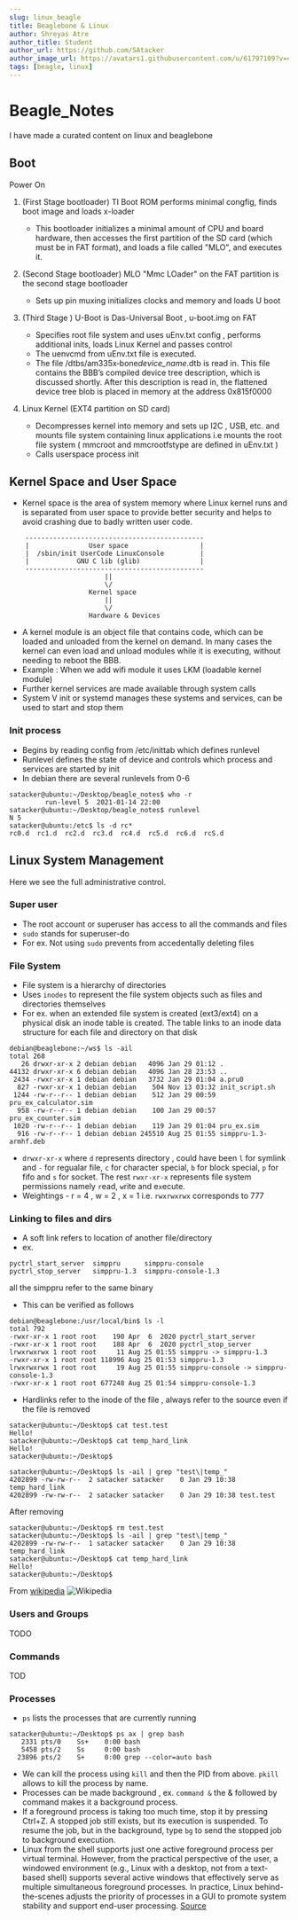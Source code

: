 ```yaml
---
slug: linux_beagle
title: Beaglebone & Linux
author: Shreyas Atre
author_title: Student
author_url: https://github.com/SAtacker
author_image_url: https://avatars1.githubusercontent.com/u/61797109?v=4
tags: [beagle, linux]
---
```


# Beagle_Notes

I have made a curated content on linux and beaglebone

<!-- truncate -->

## Boot

Power On

1. (First Stage bootloader) TI Boot ROM performs minimal congfig, finds boot image and loads x-loader

   - This bootloader initializes a minimal amount of CPU and board hardware, then accesses the first partition of the SD card (which must be in FAT format), and loads a file called "MLO", and executes it.

2. (Second Stage bootloader) MLO "Mmc LOader" on the FAT partition is the second stage bootloader

   - Sets up pin muxing initializes clocks and memory and loads U boot

3. (Third Stage ) U-Boot is Das-Universal Boot , u-boot.img on FAT

   - Specifies root file system and uses uEnv.txt config , performs additional inits, loads Linux Kernel and passes control
   - The uenvcmd from uEnv.txt file is executed.
   - The file /dtbs/am335x‐bone*device_name*.dtb is read in. This file contains the BBB’s compiled device tree description, which is discussed shortly. After this description is read in, the flattened device tree blob is placed in memory at the address 0x815f0000

4. Linux Kernel (EXT4 partition on SD card)
   - Decompresses kernel into memory and sets up I2C , USB, etc. and mounts file system containing linux applications i.e mounts the root file system ( mmcroot and mmcrootfstype are defined in uEnv.txt )
   - Calls userspace process init

## Kernel Space and User Space

- Kernel space is the area of system memory where Linux kernel runs and is separated from user space to provide better security and helps to avoid crashing due to badly written user code.

```
    ---------------------------------------------
    |               User space                  |
    |  /sbin/init UserCode LinuxConsole         |
    |            GNU C lib (glib)               |
    ---------------------------------------------
                        ||
                        \/
                    Kernel space
                        ||
                        \/
                    Hardware & Devices
```

- A kernel module is an object file that contains code, which can be loaded and unloaded from the kernel on demand. In many cases the kernel can even load and unload modules while it is executing, without needing to reboot the BBB.
- Example : When we add wifi module it uses LKM (loadable kernel module)
- Further kernel services are made available through system calls
- System V init or systemd manages these systems and services, can be used to start and stop them

### Init process

- Begins by reading config from /etc/inittab which defines runlevel
- Runlevel defines the state of device and controls which process and services are started by init
- In debian there are several runlevels from 0-6 

```
satacker@ubuntu:~/Desktop/beagle_notes$ who -r
         run-level 5  2021-01-14 22:00
satacker@ubuntu:~/Desktop/beagle_notes$ runlevel
N 5
satacker@ubuntu:/etc$ ls -d rc*
rc0.d  rc1.d  rc2.d  rc3.d  rc4.d  rc5.d  rc6.d  rcS.d
```

## Linux System Management

Here we see the full administrative control.

### Super user

- The root account or superuser has access to all the commands and files
- `sudo` stands for superuser-do
- For ex. Not using `sudo` prevents from accedentally deleting files

### File System

- File system is a hierarchy of directories
- Uses `inodes` to represent the file system objects such as files and directories themselves
- For ex. when an extended file system is created (ext3/ext4) on a physical disk an inode table is created. The table links to an inode data structure for each file and directory on that disk

```
debian@beaglebone:~/ws$ ls -ail
total 268
   26 drwxr-xr-x 2 debian debian   4096 Jan 29 01:12 .
44132 drwxr-xr-x 6 debian debian   4096 Jan 28 23:53 ..
 2434 -rwxr-xr-x 1 debian debian   3732 Jan 29 01:04 a.pru0
  827 -rwxr-xr-x 1 debian debian    504 Nov 13 03:32 init_script.sh
 1244 -rw-r--r-- 1 debian debian    512 Jan 29 00:59 pru_ex_calculator.sim
  958 -rw-r--r-- 1 debian debian    100 Jan 29 00:57 pru_ex_counter.sim
 1020 -rw-r--r-- 1 debian debian    119 Jan 29 01:04 pru_ex.sim
  916 -rw-r--r-- 1 debian debian 245510 Aug 25 01:55 simppru-1.3-armhf.deb
```

- `drwxr-xr-x` where `d` represents directory , could have been `l` for symlink and `-` for regualar file, `c` for character special, `b` for block special, `p` for fifo and `s` for socket. The rest `rwxr-xr-x` represents file system permissions namely `r`ead, `w`rite and e`x`ecute.
- Weightings - r = 4 , w = 2 , x = 1 i.e. `rwxrwxrwx` corresponds to 777

### Linking to files and dirs

- A soft link refers to location of another file/directory
- ex. 
```debian@beaglebone:/usr/local/bin$ ls
pyctrl_start_server  simppru      simppru-console
pyctrl_stop_server   simppru-1.3  simppru-console-1.3
``` 
all the simppru refer to the same binary 
- This can be verified as follows

```
debian@beaglebone:/usr/local/bin$ ls -l
total 792
-rwxr-xr-x 1 root root    190 Apr  6  2020 pyctrl_start_server
-rwxr-xr-x 1 root root    188 Apr  6  2020 pyctrl_stop_server
lrwxrwxrwx 1 root root     11 Aug 25 01:55 simppru -> simppru-1.3
-rwxr-xr-x 1 root root 118996 Aug 25 01:53 simppru-1.3
lrwxrwxrwx 1 root root     19 Aug 25 01:55 simppru-console -> simppru-console-1.3
-rwxr-xr-x 1 root root 677248 Aug 25 01:54 simppru-console-1.3
```

- Hardlinks refer to the inode of the file , always refer to the source even if the file is removed

```
satacker@ubuntu:~/Desktop$ cat test.test 
Hello!
satacker@ubuntu:~/Desktop$ cat temp_hard_link 
Hello!
satacker@ubuntu:~/Desktop$ 
```

```
satacker@ubuntu:~/Desktop$ ls -ail | grep "test\|temp_" 
4202899 -rw-rw-r--  2 satacker satacker    0 Jan 29 10:38 temp_hard_link
4202899 -rw-rw-r--  2 satacker satacker    0 Jan 29 10:38 test.test
```
After removing
```
satacker@ubuntu:~/Desktop$ rm test.test 
satacker@ubuntu:~/Desktop$ ls -ail | grep "test\|temp_" 
4202899 -rw-rw-r--  1 satacker satacker    0 Jan 29 10:38 temp_hard_link
satacker@ubuntu:~/Desktop$ cat temp_hard_link 
Hello!
satacker@ubuntu:~/Desktop$
```
From [wikipedia](https://en.wikipedia.org/wiki/Hard_link)
![Wikipedia](https://upload.wikimedia.org/wikipedia/commons/3/32/Hard_Link_Illustration.svg)

### Users and Groups

TODO

### Commands

TOD

### Processes

- `ps` lists the processes that are currently running

```
satacker@ubuntu:~/Desktop$ ps ax | grep bash
   2331 pts/0    Ss+    0:00 bash
   5458 pts/2    Ss     0:00 bash
  23896 pts/2    S+     0:00 grep --color=auto bash
```

- We can kill the process using `kill` and then the PID from above. `pkill` allows to kill the process by name.
- Processes can be made background , ex. `command &` the & followed by command makes it a background process.
- If a foreground process is taking too much time, stop it by pressing Ctrl+Z. A stopped job still exists, but its execution is suspended. To resume the job, but in the background, type `bg` to send the stopped job to background execution. 
- Linux from the shell supports just one active foreground process per virtual terminal. However, from the practical perspective of the user, a windowed environment (e.g., Linux with a desktop, not from a text-based shell) supports several active windows that effectively serve as multiple simultaneous foreground processes. In practice, Linux behind-the-scenes adjusts the priority of processes in a GUI to promote system stability and support end-user processing. [Source](https://www.lifewire.com/multitasking-background-foreground-process-2180219)


